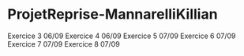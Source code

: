 # ProjetReprise-MannarelliKillian
Exercice 3 06/09
Exercice 4 06/09
Exercice 5 07/09
Exercice 6 07/09
Exercice 7 07/09
Exercice 8 07/09
